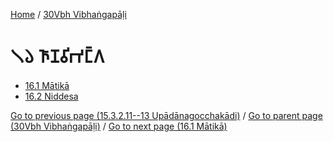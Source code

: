 
[Home](/) / [30Vbh Vibhaṅgapāḷi](/tipitaka/30Vbh.md)

# 𑁧𑁬 𑀜𑀸𑀡𑀯𑀺𑀪𑀗𑁆𑀕

* [16.1 Mātikā](/tipitaka/30Vbh/16/16.1.md)
* [16.2 Niddesa](/tipitaka/30Vbh/16/16.2.md)

[Go to previous page (15.3.2.11--13 Upādānagocchakādi)](/tipitaka/30Vbh/15/15.3/15.3.2/15.3.2.11--13.md) / [Go to parent page (30Vbh Vibhaṅgapāḷi)](/tipitaka/30Vbh/0.md) / [Go to next page (16.1 Mātikā)](/tipitaka/30Vbh/16/16.1.md)



